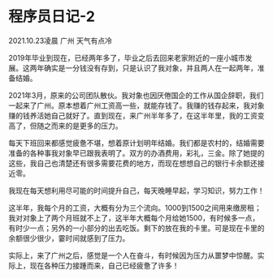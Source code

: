 # 程序员日记-2

2021.10.23凌晨              广州                  天气有点冷

2019年毕业到现在，已经两年多了，毕业之后去回来老家附近的一座小城市发展。这两年确实是一分钱没有存到，只是认识了我对象，并且两人在一起两年，准备结婚。

2021年3月，原来的公司团队散伙。我对象也因厌倦国企的工作从国企辞职，我们一起来了广州。原本想着广州工资高一些，就能存钱了。我赚的钱存起来，我对象赚的钱养活她自己就好了。直到现在，来广州半年多了，在这半年里，我的工资变高了，但随之而来的是更多的压力。

每天下班回来都感觉疲惫不堪，想着原计划明年结婚。我们都是农村的，结婚需要准备的各种事我对象早已跟我表明了。双方的办酒费用，彩礼，三金。除了她提的这些，我自己也清楚还有很多需要花费的地方，而现在想想自己的银行卡余额还接近零。

我现在每天想利用尽可能的时间提升自己，每天晚睡早起，学习知识，努力工作！

这半年，我每个月的工资，大概有分为三个流向。1000到1500之间用来缴房租；我对对象上了两个月班就不上了，这半年大概每个月给她1500，有时候多一点，有时少一点；另外的一小部分的出去吃饭。剩下的放在我的卡里。可是现在卡里的余额很少很少，霎时间就感到了压力。

实际上，来了广州之后，感觉是一个人在奋斗，有时候因为压力从噩梦中惊醒。实际上，现在各种压力接踵而来，自己已经疲惫了许多！